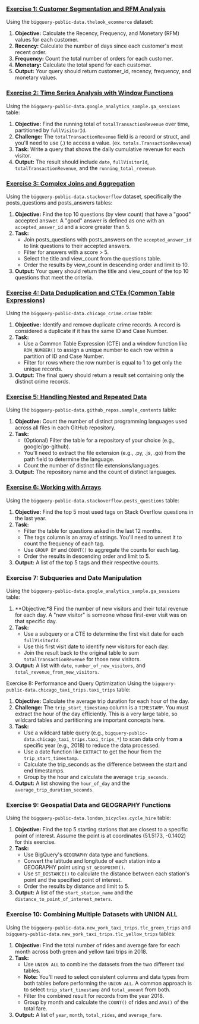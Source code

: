 ### [Exercise 1: Customer Segmentation and RFM Analysis](https://github.com/alyllanes/ae-mock-exams/blob/main/bigquery-sql/exercise-1.sql)
Using the `bigquery-public-data.thelook_ecommerce` dataset:

1. **Objective:** Calculate the Recency, Frequency, and Monetary (RFM) values for each customer.
2. **Recency:** Calculate the number of days since each customer's most recent order.
3. **Frequency:** Count the total number of orders for each customer.
4. **Monetary:** Calculate the total spend for each customer.
5. **Output:** Your query should return customer_id, recency, frequency, and monetary values.

### [Exercise 2: Time Series Analysis with Window Functions](https://github.com/alyllanes/ae-mock-exams/blob/main/bigquery-sql/exercise-2.sql)
Using the `bigquery-public-data.google_analytics_sample.ga_sessions` table:

1. **Objective:** Find the running total of `totalTransactionRevenue` over time, partitioned by `fullVisitorId`.
2. **Challenge:** The `totalTransactionRevenue` field is a record or struct, and you'll need to use (.) to access a value. (ex. `totals.TransactionRevenue`) 
3. **Task:** Write a query that shows the daily cumulative revenue for each visitor.
4. **Output:** The result should include `date`, `fullVisitorId`, `totalTransactionRevenue`, and the `running_total_revenue`.

### [Exercise 3: Complex Joins and Aggregation](https://github.com/alyllanes/ae-mock-exams/blob/main/bigquery-sql/exercise-3.sql)
Using the `bigquery-public-data.stackoverflow` dataset, specifically the posts_questions and posts_answers tables:

1. **Objective:** Find the top 10 questions (by view count) that have a "good" accepted answer. A "good" answer is defined as one with an `accepted_answer_id` and a score greater than 5.
2. **Task:**
    - Join posts_questions with posts_answers on the `accepted_answer_id` to link questions to their accepted answers.
    - Filter for answers with a score > 5.
    - Select the title and view_count from the questions table.
    - Order the results by view_count in descending order and limit to 10.
3. **Output:** Your query should return the title and view_count of the top 10 questions that meet the criteria.

### [Exercise 4: Data Deduplication and CTEs (Common Table Expressions)](https://github.com/alyllanes/ae-mock-exams/blob/main/bigquery-sql/exercise-4.sql)
Using the `bigquery-public-data.chicago_crime.crime` table:

1. **Objective:** Identify and remove duplicate crime records. A record is considered a duplicate if it has the same ID and Case Number.
2. **Task:**
    - Use a Common Table Expression (CTE) and a window function like `ROW_NUMBER()` to assign a unique number to each row within a partition of ID and Case Number.
    - Filter for rows where the row number is equal to 1 to get only the unique records.
3. **Output:** The final query should return a result set containing only the distinct crime records.

### [Exercise 5: Handling Nested and Repeated Data](https://github.com/alyllanes/ae-mock-exams/blob/main/bigquery-sql/exercise-5.sql)
Using the `bigquery-public-data.github_repos.sample_contents` table:

1. **Objective:** Count the number of distinct programming languages used across all files in each GitHub repository.
2. **Task:**
    - (Optional) Filter the table for a repository of your choice (e.g., google/go-github).
    - You'll need to extract the file extension (e.g., .py, .js, .go) from the path field to determine the language.
    - Count the number of distinct file extensions/languages.
3. **Output:** The repository name and the count of distinct languages.

### [Exercise 6: Working with Arrays](https://github.com/alyllanes/ae-mock-exams/blob/main/bigquery-sql/exercise-6.sql)
Using the `bigquery-public-data.stackoverflow.posts_questions` table:

1. **Objective:** Find the top 5 most used tags on Stack Overflow questions in the last year.
2. **Task:**
    - Filter the table for questions asked in the last 12 months.
    - The tags column is an array of strings. You'll need to unnest it to count the frequency of each tag.
    - Use `GROUP BY` and `COUNT()` to aggregate the counts for each tag.
    - Order the results in descending order and limit to 5.
3. **Output:** A list of the top 5 tags and their respective counts.

### Exercise 7: Subqueries and Date Manipulation
Using the `bigquery-public-data.google_analytics_sample.ga_sessions` table:

1. **Objective:*8 Find the number of new visitors and their total revenue for each day. A "new visitor" is someone whose first-ever visit was on that specific day.
2. **Task:**
    - Use a subquery or a CTE to determine the first visit date for each `fullVisitorId`.
    - Use this first visit date to identify new visitors for each day.
    - Join the result back to the original table to sum `totalTransactionRevenue` for those new visitors.
3. **Output:** A list with `date`, `number_of_new_visitors`, and `total_revenue_from_new_visitors`.

Exercise 8: Performance and Query Optimization
Using the `bigquery-public-data.chicago_taxi_trips.taxi_trips` table:

1. **Objective:** Calculate the average trip duration for each hour of the day.
2. **Challenge:** The `trip_start_timestamp` column is a `TIMESTAMP`. You must extract the hour of the day efficiently. This is a very large table, so wildcard tables and partitioning are important concepts here.
3. **Task:**
    - Use a wildcard table query (e.g., `bigquery-public-data.chicago_taxi_trips.taxi_trips_*`) to scan data only from a specific year (e.g., 2018) to reduce the data processed.
    - Use a date function like `EXTRACT` to get the hour from the `trip_start_timestamp`.
    - Calculate the trip_seconds as the difference between the start and end timestamps.
    - Group by the hour and calculate the average `trip_seconds`.
4. **Output:** A list showing the `hour_of_day` and the `average_trip_duration_seconds`.

### Exercise 9: Geospatial Data and GEOGRAPHY Functions
Using the `bigquery-public-data.london_bicycles.cycle_hire` table:

1. **Objective:** Find the top 5 starting stations that are closest to a specific point of interest. Assume the point is at coordinates (51.5173, -0.1402) for this exercise.
2. **Task:**
    - Use BigQuery's `GEOGRAPHY` data type and functions.
    - Convert the latitude and longitude of each station into a GEOGRAPHY point using `ST_GEOGPOINT()`.
    - Use `ST_DISTANCE()` to calculate the distance between each station's point and the specified point of interest.
    - Order the results by distance and limit to 5.
3. **Output:** A list of the `start_station_name` and the `distance_to_point_of_interest_meters`.

### Exercise 10: Combining Multiple Datasets with UNION ALL
Using the `bigquery-public-data.new_york_taxi_trips.tlc_green_trips` and `bigquery-public-data.new_york_taxi_trips.tlc_yellow_trips` tables:

1. **Objective:** Find the total number of rides and average fare for each month across both green and yellow taxi trips in 2018.
2. **Task:**
    - Use `UNION ALL` to combine the datasets from the two different taxi tables.
    - **Note:** You'll need to select consistent columns and data types from both tables before performing the `UNION ALL`. A common approach is to select `trip_start_timestamp` and `total_amount` from both.
    - Filter the combined result for records from the year 2018.
    - Group by month and calculate the `COUNT()` of rides and `AVG()` of the total fare.
3. **Output:** A list of `year`, `month`, `total_rides`, and `average_fare`.
